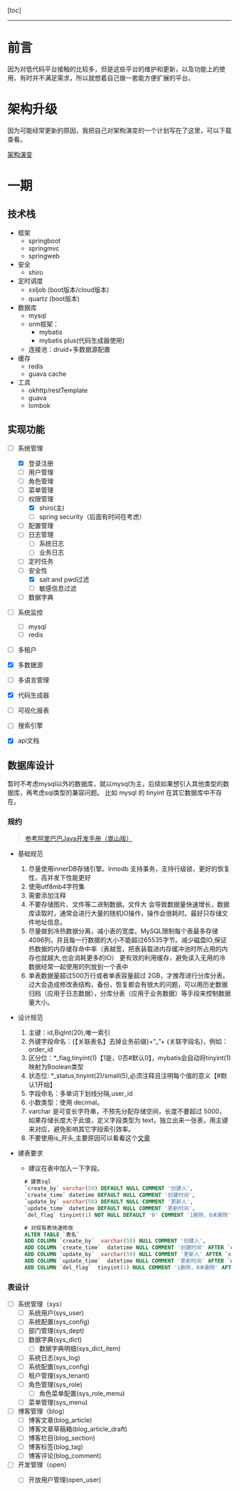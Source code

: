 [toc]

---

# 前言

因为对低代码平台接触的比较多，但是这些平台的维护和更新，以及功能上的使用，有时并不满足需求，所以就想着自己做一套能方便扩展的平台。

# 架构升级

因为可能经常更新的原因，我把自己对架构演变的一个计划写在了这里，可以下载查看。

[架构演变](https://github.com/smileluck/geek-study/blob/main/job/week15/%E6%9E%B6%E6%9E%84%E6%BC%94%E5%8F%98.xmind)

# 一期

## 技术栈

- 框架
  - springboot
  - springmvc
  - springweb
- 安全
  - shiro
- 定时调度
  - xxljob (boot版本/cloud版本)
  - quartz (boot版本)
- 数据库
  - mysql
  - orm框架：
    - mybatis
    - mybatis plus(代码生成器使用)
  - 连接池：druid+多数据源配置
- 缓存
  - redis
  - guava cache
- 工具
  - okhttp/restTemplate
  - guava
  - lombok



## 实现功能
- [ ] 系统管理
  - [x] 登录注册
  - [ ] 用户管理
  - [ ] 角色管理
  - [ ] 菜单管理
  - [ ] 权限管理
    - [x] shiro(主)
    - [ ] spring security（后面有时间在考虑）
  - [ ] 配置管理
  - [ ] 日志管理
    - [ ] 系统日志
    - [ ] 业务日志
  - [ ] 定时任务
  - [ ] 安全性
    - [x] salt and pwd过滤
    - [ ] 敏感信息过滤
  - [ ] 数据字典
- [ ] 系统监控
  - [ ] mysql
  - [ ] redis
- [ ] 多租户
- [x] 多数据源
- [ ] 多语言管理
- [x] 代码生成器
- [ ] 可视化报表
- [ ] 搜索引擎
- [x] api文档



## 数据库设计
暂时不考虑mysql以外的数据库，就以mysql为主，后续如果想引入其他类型的数据库，再考虑sql类型的兼容问题。
比如 mysql 的 tinyint 在其它数据库中不存在。

### 规约
> [参考阿里巴巴Java开发手册（嵩山版）](https://ucc-private-download.oss-cn-beijing.aliyuncs.com/66995068b45c4ebfa74afcfc2e76212c.pdf?Expires=1642170331&OSSAccessKeyId=LTAIvsP3ECkg4Nm9&Signature=HxCVjNaGK75%2BifAHdney%2FCn2H4k%3D)

- 基础规范
    1. 尽量使用innerDB存储引擎。Innodb 支持事务，支持行级锁，更好的恢复性，高并发下性能更好
    2. 使用utf8mb4字符集
    3. 需要添加注释
    4. 不要存储图片、文件等二进制数据。文件大 会导致数据量快速增长，数据库读取时，通常会进行大量的随机IO操作，操作会很耗时。最好只存储文件地址信息。
    5. 尽量做到冷热数据分离，减小表的宽度。MySQL限制每个表最多存储4096列，并且每一行数据的大小不能超过65535字节。减少磁盘IO,保证热数据的内存缓存命中率（表越宽，把表装载进内存缓冲池时所占用的内存也就越大,也会消耗更多的IO） 更有效的利用缓存，避免读入无用的冷数据经常一起使用的列放到一个表中
    6. 单表数据量超过500万行或者单表容量超过 2GB，才推荐进行分库分表。过大会造成修改表结构，备份，恢复都会有很大的问题，可以用历史数据归档（应用于日志数据），分库分表（应用于业务数据）等手段来控制数据量大小。
- 设计规范
    1. 主键：id,BigInt(20),唯一索引
    2. 外键字段命名：{【关联表名】去掉业务前缀}+“_”+ {关联字段名}，例如：order_id
    3. 区分位：*_flag,tinyint(1)【1是，0否#默认0】，mybatis会自动将tinyint(1)映射为Boolean类型
    4. 状态位: *_status,tinyint(2)/small(5),必须注释且注明每个值的意义【#默认1开始】
    5. 字段命名：多单词下划线分隔,user_id
    6. 小数类型：使用 decimal。
    7. varchar 是可变长字符串，不预先分配存储空间，长度不要超过 5000，如果存储长度大于此值，定义字段类型为 text，独立出来一张表，用主键来对应，避免影响其它字段索引效率。
    8. 不要使用is_开头,主要原因可以看看这个[文章](https://hollischuang.gitee.io/tobetopjavaer/#/basics/java-basic/success-isSuccess-and-boolean-Boolean)
    
- 建表要求
    - 建议在表中加入一下字段。
    ```sql
      # 建表sql
      `create_by` varchar(50) DEFAULT NULL COMMENT '创建人',
      `create_time` datetime DEFAULT NULL COMMENT '创建时间',
      `update_by` varchar(50) DEFAULT NULL COMMENT '更新人',
      `update_time` datetime DEFAULT NULL COMMENT '更新时间',
      `del_flag` tinyint(1) NOT NULL DEFAULT '0' COMMENT '1删除，0未删除',
    
      # 对现有表快速修改
      ALTER TABLE `表名`
      ADD COLUMN `create_by`  varchar(50) NULL COMMENT '创建人',
      ADD COLUMN `create_time`  datetime NULL COMMENT '创建时间' AFTER `create_by`,
      ADD COLUMN `update_by`  varchar(50) NULL COMMENT '更新人' AFTER `create_time`,
      ADD COLUMN `update_time`  datetime NULL COMMENT '更新时间' AFTER `update_by`,
      ADD COLUMN `del_flag`  tinyint(1) NULL COMMENT '1删除，0未删除' AFTER `update_time`;
    ```
    

### 表设计
- [ ] 系统管理（sys）
    - [ ] 系统用户(sys_user)
    - [ ] 系统配置(sys_config)
    - [ ] 部门管理(sys_dept)
    - [ ] 数据字典(sys_dict)
      - [ ] 数据字典明细(sys_dict_item)
    - [ ] 系统日志(sys_log)
    - [ ] 系统配置(sys_config)
    - [ ] 租户管理(sys_tenant)
    - [ ] 角色管理(sys_role)
      - [ ] 角色菜单配置(sys_role_menu)
    - [ ] 菜单管理(sys_menu)
- [ ] 博客管理（blog）
    - [ ] 博客文章(blog_article)
    - [ ] 博客文章草稿箱(blog_article_draft)
    - [ ] 博客栏目(blog_section)
    - [ ] 博客标签(blog_tag)
    - [ ] 博客评论(blog_comment)
- [ ] 开发管理（open）
    - [ ] 开放用户管理(open_user)

